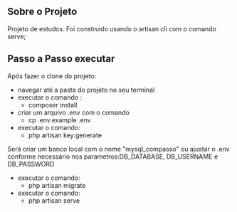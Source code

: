 ## Sobre o Projeto
Projeto de estudos. Foi construido usando o artisan cli com o comando serve;

## Passo a Passo executar
Após fazer o clone do projeto:
 - navegar até a pasta do projeto no seu terminal
 - executar o comando : 
   - composer install 
 - criar um arquivo .env com o comando
   - cp .env.example .env
 - executar o comando: 
   - php artisan key:generate
   
Será criar um banco local com o nome "mysql_compasso" ou ajustar o .env conforme necessário nos parametros:DB_DATABASE, DB_USERNAME e DB_PASSWORD 
 - executar o comando:
    - php artisan migrate
 - executar o comando:
    - php artisan serve
 